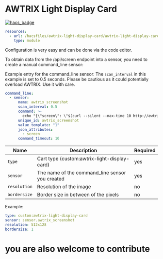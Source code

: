 
# AWTRIX Light Display Card #

[![hacs_badge](https://img.shields.io/badge/HACS-Custom-41BDF5.svg?style=for-the-badge)](https://github.com/hacs/integration)

```yaml
resources:
  - url: /hacsfiles/awtrix-light-display-card/awtrix-light-display-card.js
    type: module
```

Configuration is very easy and can be done via the code editor.

To obtain data from the /api/screen endpoint into a sensor, you need to create a manual command_line sensor:

Example entry for the command_line sensor:
The `scan_interval` in this example is set to 0.5 seconds. Please be cautious as it could potentially overload AWTRIX. Use it with care.

```yaml
command_line:
  - sensor:
      name: awtrix_screenshot
      scan_interval: 0.5
      command: >-
        echo "{\"screen\": \"$(curl --silent --max-time 10 http://awtrixip/api/screen)\"}"
      unique_id: awtrix_screenshot
      value_template: "1"
      json_attributes:
        - screen
      command_timeout: 10
```


|        Name        |                        Description                        |             Required             |
| ------------------ | --------------------------------------------------------- | -------------------------------- |
| `type`             | Cart type (custom:awtrix-light-display-card)              | yes                              |
| `sensor`           | The name of the command_line sensor you created           | yes                              |
| `resolution`       | Resolution of the image                                   | no                               |
| `bordersize`       | Border size in between of the pixels                      | no                               |


Example:

```yaml
type: custom:awtrix-light-display-card
sensor: sensor.awtrix_screenshot
resolution: 512x128
bordersize: 1
```


# you are also welcome to contribute #